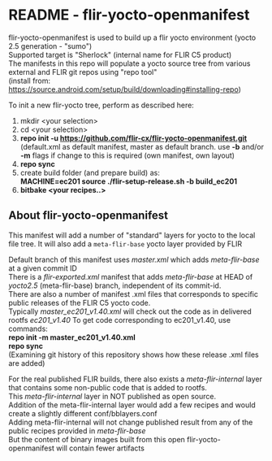 README - flir-yocto-openmanifest
================================
flir-yocto-openmanifest is used to build up a flir yocto environment (yocto 2.5 generation - "sumo")<br>
Supported target is "Sherlock" (internal name for FLIR C5 product)  
The manifests in this repo will populate a yocto source tree from various external and FLIR git repos
using "repo tool"  
(install from: https://source.android.com/setup/build/downloading#installing-repo)

To init a new flir-yocto tree, perform as described here:
1.  mkdir \<your selection\>
2.  cd \<your selection\>
3.  **repo init -u https://github.com/flir-cx/flir-yocto-openmanifest.git**  
    (default.xml as default manifest, master as default branch. 
     use **-b** and/or **-m** flags if change to this is required 
     (own manifest, own layout)
4.  **repo sync**
5.  create build folder (and prepare build) as:<br> 
    **MACHINE=ec201 source ./flir-setup-release.sh -b build_ec201**
6.  **bitbake \<your recipes..\>**

## About flir-yocto-openmanifest
This manifest will add a number of "standard" layers for yocto to the local file tree. It will also add a `meta-flir-base` yocto layer provided by FLIR

Default branch of this manifest uses *master.xml* which adds *meta-flir-base* at a given commit ID<br>
There is a *flir-exported.xml* manifest that adds *meta-flir-base* at HEAD of *yocto2.5* (meta-flir-base) branch, independent of its commit-id.<br>
There are also a number of manifest .xml files that corresponds to specific public releases of the FLIR C5 yocto code.<br>
Typically *master_ec201_v1.40.xml* will check out the code as in delivered rootfs *ec201_v1.40*
To get code corresponding to ec201_v1.40, use commands:<br>
**repo init -m master_ec201_v1.40.xml**<br>
**repo sync**<br>
(Examining git history of this repository shows how these release .xml files are added)


For the real published FLIR builds, there also exists a *meta-flir-internal* layer that contains some non-public code that is added to rootfs.<br>
This *meta-flir-internal* layer in NOT published as open source.<br>
Addition of the meta-flir-internal layer would add a few recipes and would create a slightly different conf/bblayers.conf<br> 
Adding meta-flir-internal will not change published result from any of the public recipes provided in *meta-flir-base*<br>
But the content of binary images built from this open flir-yocto-openmanifest will contain fewer artifacts 
